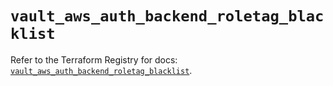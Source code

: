# `vault_aws_auth_backend_roletag_blacklist`

Refer to the Terraform Registry for docs: [`vault_aws_auth_backend_roletag_blacklist`](https://registry.terraform.io/providers/hashicorp/vault/4.2.0/docs/resources/aws_auth_backend_roletag_blacklist).
